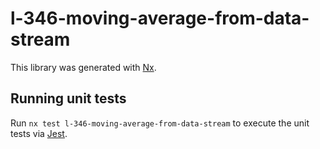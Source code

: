 # l-346-moving-average-from-data-stream

This library was generated with [Nx](https://nx.dev).

## Running unit tests

Run `nx test l-346-moving-average-from-data-stream` to execute the unit tests via [Jest](https://jestjs.io).

